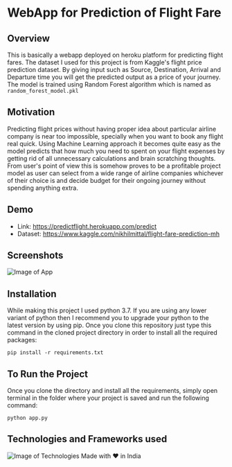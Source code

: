 # WebApp for Prediction of Flight Fare

## Overview 

This is basically a webapp deployed on heroku platform for predicting flight fares. The dataset I used for this project is from Kaggle's flight price prediction dataset. By giving input such as Source, Destination, Arrival and Departure time you will get the predicted output as a price of your journey. The model is trained using Random Forest algorithm which is named as ```random_forest_model.pkl```

## Motivation

Predicting flight prices without having proper idea about particular airline company is near too impossible, specially when you want to book any flight real quick. Using Machine Learning approach it becomes quite easy as the model predicts that how much you need to spent on your flight expenses by getting rid of all unnecessary calculations and brain scratching thoughts. From user's point of view this is somehow proves to be a profitable project model as user can select from a wide range of airline companies whichever of their choice is and decide budget for their ongoing journey without spending anything extra.

## Demo

- Link: https://predictflight.herokuapp.com/predict
- Dataset: https://www.kaggle.com/nikhilmittal/flight-fare-prediction-mh

## Screenshots
![Image of App](https://theforetech.com/wp-content/uploads/2020/09/Screenshot-2020-09-01-at-1.15.39-AM.png)


## Installation

While making this project I used python 3.7. If you are using any lower variant of python then I recommend you to upgrade your python to the latest version by using pip. Once you clone this repository just type this command in the cloned project directory in order to install all the required packages:

```
pip install -r requirements.txt
```
## To Run the Project

Once you clone the directory and install all the requirements, simply open terminal in the folder where your project is saved and run the following command:

```
python app.py
```

## Technologies and Frameworks used
![Image of Technologies](https://theforetech.com/wp-content/uploads/2020/09/tech2.png)
Made with  ♥️  in India
